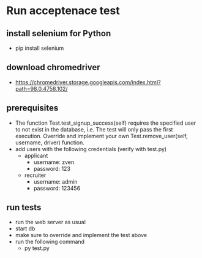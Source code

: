 # Run acceptenace test
## install selenium for Python
- pip install selenium

## download chromedriver
- https://chromedriver.storage.googleapis.com/index.html?path=98.0.4758.102/

## prerequisites
- The function Test.test_signup_success(self) requires the specified user to not exist in the database, i.e. The test will only pass the first execution. Override and implement your own Test.remove_user(self, username, driver) function.
- add users with the following credentials (verify with test.py)
  - applicant
    - username: zven
    - password: 123
  - recruiter
    - username: admin
    - password: 123456

## run tests
- run the web server as usual
- start db
- make sure to override and implement the test above 
- run the following command
  - py test.py

